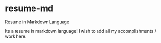 # resume-md
Resume in Markdown Language

Its a resume in markdown language! I wish to add all my accomplishments / work here.
